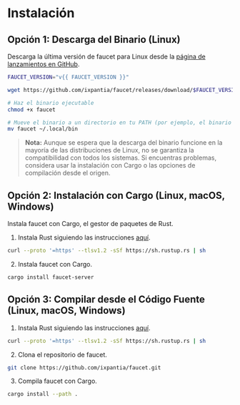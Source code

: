 # Instalación

## Opción 1: Descarga del Binario (Linux)

Descarga la última versión de faucet para Linux desde la
[página de lanzamientos en GitHub](https://github.com/ixpantia/faucet/releases).

```bash
FAUCET_VERSION="v{{ FAUCET_VERSION }}"

wget https://github.com/ixpantia/faucet/releases/download/$FAUCET_VERSION/faucet-x86_64-unknown-linux-musl -O faucet

# Haz el binario ejecutable
chmod +x faucet

# Mueve el binario a un directorio en tu PATH (por ejemplo, el binario local del usuario)
mv faucet ~/.local/bin
```

> **Nota:**
> Aunque se espera que la descarga del binario funcione en la mayoría de las distribuciones de Linux,
> no se garantiza la compatibilidad con todos los sistemas. Si encuentras problemas,
> considera usar la instalación con Cargo o las opciones de compilación desde el origen.

## Opción 2: Instalación con Cargo (Linux, macOS, Windows)

Instala faucet con Cargo, el gestor de paquetes de Rust.

1. Instala Rust siguiendo las instrucciones [aquí](https://www.rust-lang.org/tools/install).

```bash
curl --proto '=https' --tlsv1.2 -sSf https://sh.rustup.rs | sh
```

2. Instala faucet con Cargo.

```bash
cargo install faucet-server
```

## Opción 3: Compilar desde el Código Fuente (Linux, macOS, Windows)

1. Instala Rust siguiendo las instrucciones [aquí](https://www.rust-lang.org/tools/install).

```bash
curl --proto '=https' --tlsv1.2 -sSf https://sh.rustup.rs | sh
```

2. Clona el repositorio de faucet.

```bash
git clone https://github.com/ixpantia/faucet.git
```

3. Compila faucet con Cargo.

```bash
cargo install --path .
```
